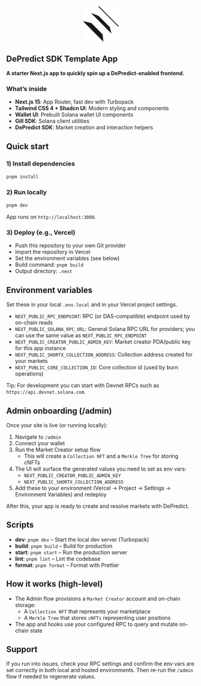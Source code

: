 <p align="center">
  <img src="img/logomark.png" alt="DePredict" width="96" />
</p>

## DePredict SDK Template App

**A starter Next.js app to quickly spin up a DePredict-enabled frontend.**

### What’s inside

- **Next.js 15**: App Router, fast dev with Turbopack
- **Tailwind CSS 4 + Shadcn UI**: Modern styling and components
- **Wallet UI**: Prebuilt Solana wallet UI components
- **Gill SDK**: Solana client utilities
- **DePredict SDK**: Market creation and interaction helpers

## Quick start

### 1) Install dependencies

```bash
pnpm install
```

### 2) Run locally

```bash
pnpm dev
```

App runs on `http://localhost:3000`.

### 3) Deploy (e.g., Vercel)

- Push this repository to your own Git provider
- Import the repository in Vercel
- Set the environment variables (see below)
- Build command: `pnpm build`
- Output directory: `.next`

## Environment variables

Set these in your local `.env.local` and in your Vercel project settings.

- `NEXT_PUBLIC_RPC_ENDPOINT`: RPC (or DAS-compatible) endpoint used by on-chain reads
- `NEXT_PUBLIC_SOLANA_RPC_URL`: General Solana RPC URL for providers; you can use the same value as `NEXT_PUBLIC_RPC_ENDPOINT`
- `NEXT_PUBLIC_CREATOR_PUBLIC_ADMIN_KEY`: Market creator PDA/public key for this app instance
- `NEXT_PUBLIC_SHORTX_COLLECTION_ADDRESS`: Collection address created for your markets
- `NEXT_PUBLIC_CORE_COLLECTION_ID`: Core collection id (used by burn operations)

Tip: For development you can start with Devnet RPCs such as `https://api.devnet.solana.com`.

## Admin onboarding (/admin)

Once your site is live (or running locally):

1. Navigate to `/admin`
2. Connect your wallet
3. Run the Market Creator setup flow
   - This will create a `Collection NFT` and a `Merkle Tree` for storing cNFTs
4. The UI will surface the generated values you need to set as env vars:
   - `NEXT_PUBLIC_CREATOR_PUBLIC_ADMIN_KEY`
   - `NEXT_PUBLIC_SHORTX_COLLECTION_ADDRESS`
5. Add these to your environment (Vercel → Project → Settings → Environment Variables) and redeploy

After this, your app is ready to create and resolve markets with DePredict.

## Scripts

- **dev**: `pnpm dev` – Start the local dev server (Turbopack)
- **build**: `pnpm build` – Build for production
- **start**: `pnpm start` – Run the production server
- **lint**: `pnpm lint` – Lint the codebase
- **format**: `pnpm format` – Format with Prettier

## How it works (high-level)

- The Admin flow provisions a `Market Creator` account and on-chain storage:
  - A `Collection NFT` that represents your marketplace
  - A `Merkle Tree` that stores `cNFTs` representing user positions
- The app and hooks use your configured RPC to query and mutate on-chain state

## Support

If you run into issues, check your RPC settings and confirm the env vars are set correctly in both local and hosted environments. Then re-run the `/admin` flow if needed to regenerate values.